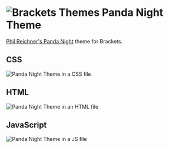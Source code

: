![Brackets Themes](https://github.com/PandaDigital/silent-night/blob/master/panda.png) Panda Night Theme
=========

[Phil Reichner's Panda Night](https://github.com/PandaDigital/silent-night) theme for Brackets.

## CSS 
![Panda Night Theme in a CSS file](https://github.com/Brackets-Themes/TomorrowNight/blob/master/panda-night-css-screenshot.png)

## HTML
![Panda Night Theme in an HTML file](https://github.com/Brackets-Themes/TomorrowNight/blob/master/panda-night-html-screenshot.png)

## JavaScript
![Panda Night Theme in a JS file](https://github.com/Brackets-Themes/TomorrowNight/blob/master/panda-night-js-screenshot.png)
